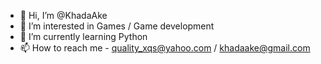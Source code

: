 - 👋 Hi, I’m @KhadaAke
- 👀 I’m interested in Games / Game development
- 🌱 I’m currently learning Python
- 📫 How to reach me - quality_xqs@yahoo.com / khadaake@gmail.com

<!---
KhadaAke/KhadaAke is a ✨ special ✨ repository because its `README.md` (this file) appears on your GitHub profile.
You can click the Preview link to take a look at your changes.
--->
